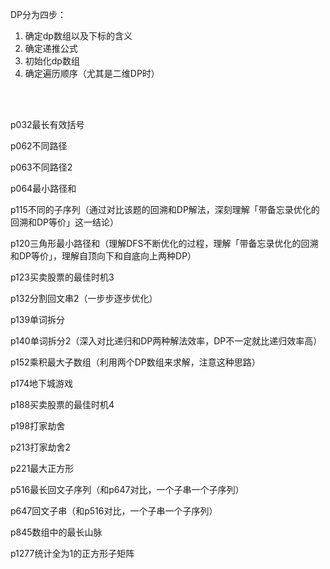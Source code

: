 
DP分为四步：
1. 确定dp数组以及下标的含义
2. 确定递推公式
3. 初始化dp数组
4. 确定遍历顺序（尤其是二维DP时）

<br>
<br>

p032最长有效括号

p062不同路径

p063不同路径2

p064最小路径和

p115不同的子序列（通过对比该题的回溯和DP解法，深刻理解「带备忘录优化的回溯和DP等价」这一结论）

p120三角形最小路径和（理解DFS不断优化的过程，理解「带备忘录优化的回溯和DP等价」，理解自顶向下和自底向上两种DP）

p123买卖股票的最佳时机3

p132分割回文串2（一步步逐步优化）

p139单词拆分

p140单词拆分2（深入对比递归和DP两种解法效率，DP不一定就比递归效率高）

p152乘积最大子数组（利用两个DP数组来求解，注意这种思路）

p174地下城游戏

p188买卖股票的最佳时机4

p198打家劫舍

p213打家劫舍2

p221最大正方形

p516最长回文子序列（和p647对比，一个子串一个子序列）

p647回文子串（和p516对比，一个子串一个子序列）

p845数组中的最长山脉

p1277统计全为1的正方形子矩阵